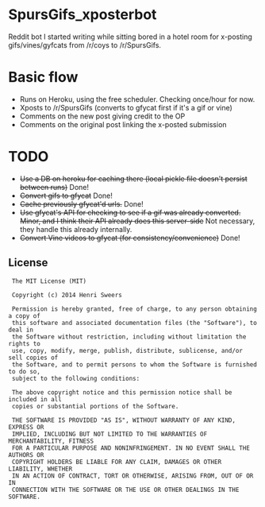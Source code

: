SpursGifs_xposterbot
====================

Reddit bot I started writing while sitting bored in a hotel room for x-posting gifs/vines/gyfcats from /r/coys to /r/SpursGifs.

# Basic flow
- Runs on Heroku, using the free scheduler. Checking once/hour for now.
- Xposts to /r/SpursGifs (converts to gfycat first if it's a gif or vine)
- Comments on the new post giving credit to the OP
- Comments on the original post linking the x-posted submission

# TODO
* ~~Use a DB on heroku for caching there (local pickle file doesn't persist between runs)~~ Done!
* ~~Convert gifs to gfycat~~ Done!
* ~~Cache previously gfycat'd urls.~~ Done!
* ~~Use gfycat's API for checking to see if a gif was already converted. Minor, and I think their API already does this server-side~~ Not necessary, they handle this already internally.
* ~~Convert Vine videos to gfycat (for consistency/convenience)~~ Done!


## License

     The MIT License (MIT)

	 Copyright (c) 2014 Henri Sweers

	 Permission is hereby granted, free of charge, to any person obtaining a copy of
	 this software and associated documentation files (the "Software"), to deal in
	 the Software without restriction, including without limitation the rights to
	 use, copy, modify, merge, publish, distribute, sublicense, and/or sell copies of
	 the Software, and to permit persons to whom the Software is furnished to do so,
	 subject to the following conditions:

	 The above copyright notice and this permission notice shall be included in all
	 copies or substantial portions of the Software.

	 THE SOFTWARE IS PROVIDED "AS IS", WITHOUT WARRANTY OF ANY KIND, EXPRESS OR
	 IMPLIED, INCLUDING BUT NOT LIMITED TO THE WARRANTIES OF MERCHANTABILITY, FITNESS
	 FOR A PARTICULAR PURPOSE AND NONINFRINGEMENT. IN NO EVENT SHALL THE AUTHORS OR
	 COPYRIGHT HOLDERS BE LIABLE FOR ANY CLAIM, DAMAGES OR OTHER LIABILITY, WHETHER
	 IN AN ACTION OF CONTRACT, TORT OR OTHERWISE, ARISING FROM, OUT OF OR IN
	 CONNECTION WITH THE SOFTWARE OR THE USE OR OTHER DEALINGS IN THE SOFTWARE.